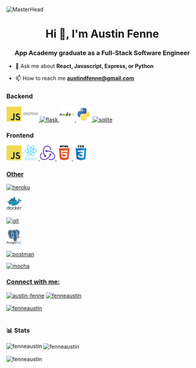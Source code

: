 ![MasterHead](https://user-images.githubusercontent.com/90361430/207989210-5eae206f-6ca8-4402-9616-bb014a67378a.jpg)
<h1 align="center">Hi 👋, I'm Austin Fenne</h1>
<h3 align="center">App Academy graduate as a Full-Stack Software Engineer</h3>

- 💬 Ask me about **React, Javascript, Express, or Python**

- 📫 How to reach me **austindfenne@gmail.com**


<h3 align="left">Backend</h3>
<p float="left">
<img src="https://raw.githubusercontent.com/devicons/devicon/master/icons/javascript/javascript-original.svg" alt="javascript" width="40" height="40"/> </a> <a href="https://mochajs.org" target="_blank" rel="noreferrer">
<img src="https://raw.githubusercontent.com/devicons/devicon/master/icons/express/express-original-wordmark.svg" alt="express" width="40" height="40"/> </a> <a href="https://flask.palletsprojects.com/" target="_blank" rel="noreferrer"> 
<img src="https://www.vectorlogo.zone/logos/pocoo_flask/pocoo_flask-icon.svg" alt="flask" width="40" height="40"/> </a> <a href="https://git-scm.com/" target="_blank" rel="noreferrer">
<img src="https://raw.githubusercontent.com/devicons/devicon/master/icons/nodejs/nodejs-original-wordmark.svg" alt="nodejs" width="40" height="40"/> </a> <a href="https://www.postgresql.org" target="_blank" rel="noreferrer"> 
<img src="https://raw.githubusercontent.com/devicons/devicon/master/icons/python/python-original.svg" alt="python" width="40" height="40"/> </a> <a href="https://reactjs.org/" target="_blank" rel="noreferrer"> 
<img src="https://www.vectorlogo.zone/logos/sqlite/sqlite-icon.svg" alt="sqlite" width="40" height="40"/> </a> </p>
</p>
  
<h3 align="left">Frontend</h3>
<p float="left">
<img src="https://raw.githubusercontent.com/devicons/devicon/master/icons/javascript/javascript-original.svg" alt="javascript" width="40" height="40"/> </a> <a href="https://mochajs.org" target="_blank" rel="noreferrer">
<img src="https://raw.githubusercontent.com/devicons/devicon/master/icons/react/react-original-wordmark.svg" alt="react" width="40" height="40"/> </a> <a href="https://redux.js.org" target="_blank" rel="noreferrer"> 
<img src="https://raw.githubusercontent.com/devicons/devicon/master/icons/redux/redux-original.svg" alt="redux" width="40" height="40"/> </a> <a href="https://www.sqlite.org/" target="_blank" rel="noreferrer"> 
<img src="https://raw.githubusercontent.com/devicons/devicon/master/icons/html5/html5-original-wordmark.svg" alt="html5" width="40" height="40"/> </a> <a href="https://developer.mozilla.org/en-US/docs/Web/JavaScript" target="_blank" rel="noreferrer">
<img src="https://raw.githubusercontent.com/devicons/devicon/master/icons/css3/css3-original-wordmark.svg" alt="css3" width="40" height="40"/> </a> <a href="https://www.docker.com/" target="_blank" rel="noreferrer">
</p>
  
<h3 align="left">Other</h3>

<img src="https://www.vectorlogo.zone/logos/heroku/heroku-icon.svg" alt="heroku" width="40" height="40"/> </a> <a href="https://www.w3.org/html/" target="_blank" rel="noreferrer"> 
  
<img src="https://raw.githubusercontent.com/devicons/devicon/master/icons/docker/docker-original-wordmark.svg" alt="docker" width="40" height="40"/> </a> <a href="https://expressjs.com" target="_blank" rel="noreferrer"> 
  
<img src="https://www.vectorlogo.zone/logos/git-scm/git-scm-icon.svg" alt="git" width="40" height="40"/> </a> <a href="https://heroku.com" target="_blank" rel="noreferrer"> 
  
<img src="https://raw.githubusercontent.com/devicons/devicon/master/icons/postgresql/postgresql-original-wordmark.svg" alt="postgresql" width="40" height="40"/> </a> <a href="https://postman.com" target="_blank" rel="noreferrer"> 
  
<img src="https://www.vectorlogo.zone/logos/getpostman/getpostman-icon.svg" alt="postman" width="40" height="40"/> </a> <a href="https://www.python.org" target="_blank" rel="noreferrer"> 
  
<img src="https://www.vectorlogo.zone/logos/mochajs/mochajs-icon.svg" alt="mocha" width="40" height="40"/> </a> <a href="https://nodejs.org" target="_blank" rel="noreferrer"> 
  

  
<h3 align="left">Connect with me:</h3>
<p float="left">
<a href="https://linkedin.com/in/austin-fenne" target="blank"><img align="center" src="https://raw.githubusercontent.com/rahuldkjain/github-profile-readme-generator/master/src/images/icons/Social/linked-in-alt.svg" alt="austin-fenne" height="30" width="40" /></a>
<a href="https://www.leetcode.com/fenneaustin" target="blank"><img align="center" src="https://raw.githubusercontent.com/rahuldkjain/github-profile-readme-generator/master/src/images/icons/Social/leet-code.svg" alt="fenneaustin" height="30" width="40" /></a>
</p>
<a href="https://www.googe.com" target="blank"><img align="center" src ="https://res.cloudinary.com/dugmjvzmx/image/upload/v1671149770/angellist-svgrepo-com_fbcnrf.svg" alt="fenneaustin" height="30" width="40" /></a>
</p>


#

### 📊 Stats

<p><img align="left" src="https://github-readme-stats.vercel.app/api/top-langs?username=fenneaustin&show_icons=true&locale=en&layout=compact&theme=tokyonight" alt="fenneaustin" /></p>

<p>&nbsp;<img align="center" src="https://github-readme-stats.vercel.app/api?username=fenneaustin&show_icons=true&locale=en&theme=tokyonight" alt="fenneaustin" /></p>

<p><img align="center" src="https://github-readme-streak-stats.herokuapp.com/?user=fenneaustin&theme=tokyonight" alt="fenneaustin" /></p>


